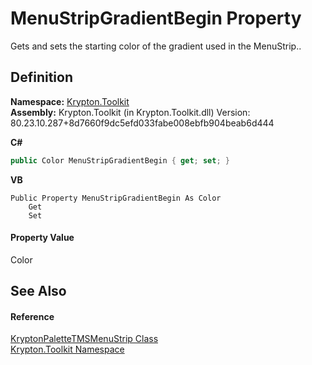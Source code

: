 # MenuStripGradientBegin Property


Gets and sets the starting color of the gradient used in the MenuStrip..



## Definition
**Namespace:** <a href="79d2eac2-21f4-54ff-7552-b20c33c30600.md">Krypton.Toolkit</a>  
**Assembly:** Krypton.Toolkit (in Krypton.Toolkit.dll) Version: 80.23.10.287+8d7660f9dc5efd033fabe008ebfb904beab6d444

**C#**
``` C#
public Color MenuStripGradientBegin { get; set; }
```
**VB**
``` VB
Public Property MenuStripGradientBegin As Color
	Get
	Set
```



#### Property Value
Color

## See Also


#### Reference
<a href="431d911a-1277-e2f7-8eb8-7206a473c2c7.md">KryptonPaletteTMSMenuStrip Class</a>  
<a href="79d2eac2-21f4-54ff-7552-b20c33c30600.md">Krypton.Toolkit Namespace</a>  
